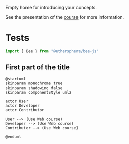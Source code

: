 Empty home for introducing your concepts.

See the presentation of the [course](./tutorials/pitch.md) for more information.

# Tests

```typescript
import { Bee } from '@ethersphere/bee-js'
```
## First part of the title

```plantuml
@startuml
skinparam monochrome true
skinparam shadowing false
skinparam componentStyle uml2

actor User
actor Developer
actor Contributor

User --> (Use Web course)
Developer --> (Use Web course)
Contributor --> (Use Web course)

@enduml
```
